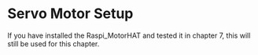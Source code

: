 # Servo Motor Setup

If you have installed the Raspi_MotorHAT and tested it in chapter 7, this will still be used for this chapter.
